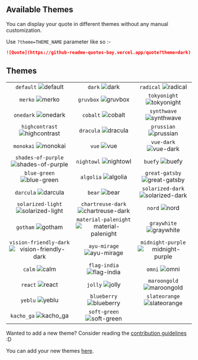 ## Available Themes

<!-- DO NOT EDIT THIS FILE DIRECTLY -->

You can display your quote in different themes without any manual customization.

Use `?theme=THEME_NAME` parameter like so :-

```md
![Quote](https://github-readme-quotes-bay.vercel.app/quote?theme=dark)
```

## Themes

| | | |
| :--: | :--: | :--: |
| `default` ![default][default] | `dark` ![dark][dark] | `radical` ![radical][radical] |
| `merko` ![merko][merko] | `gruvbox` ![gruvbox][gruvbox] | `tokyonight` ![tokyonight][tokyonight] |
| `onedark` ![onedark][onedark] | `cobalt` ![cobalt][cobalt] | `synthwave` ![synthwave][synthwave] |
| `highcontrast` ![highcontrast][highcontrast] | `dracula` ![dracula][dracula] | `prussian` ![prussian][prussian] |
| `monokai` ![monokai][monokai] | `vue` ![vue][vue] | `vue-dark` ![vue-dark][vue-dark] |
| `shades-of-purple` ![shades-of-purple][shades-of-purple] | `nightowl` ![nightowl][nightowl] | `buefy` ![buefy][buefy] |
| `blue-green` ![blue-green][blue-green] | `algolia` ![algolia][algolia] | `great-gatsby` ![great-gatsby][great-gatsby] |
| `darcula` ![darcula][darcula] | `bear` ![bear][bear] | `solarized-dark` ![solarized-dark][solarized-dark] |
| `solarized-light` ![solarized-light][solarized-light] | `chartreuse-dark` ![chartreuse-dark][chartreuse-dark] | `nord` ![nord][nord] |
| `gotham` ![gotham][gotham] | `material-palenight` ![material-palenight][material-palenight] | `graywhite` ![graywhite][graywhite] |
| `vision-friendly-dark` ![vision-friendly-dark][vision-friendly-dark] | `ayu-mirage` ![ayu-mirage][ayu-mirage] | `midnight-purple` ![midnight-purple][midnight-purple] |
| `calm` ![calm][calm] | `flag-india` ![flag-india][flag-india] | `omni` ![omni][omni] |
| `react` ![react][react] | `jolly` ![jolly][jolly] | `maroongold` ![maroongold][maroongold] |
| `yeblu` ![yeblu][yeblu] | `blueberry` ![blueberry][blueberry] | `slateorange` ![slateorange][slateorange] |
| `kacho_ga` ![kacho_ga][kacho_ga] | `soft-green` ![soft-green][soft-green] |  |

[default]: https://github-readme-quotes-bay.vercel.app/quote?theme=default
[dark]: https://github-readme-quotes-bay.vercel.app/quote?theme=dark
[radical]: https://github-readme-quotes-bay.vercel.app/quote?theme=radical
[merko]: https://github-readme-quotes-bay.vercel.app/quote?theme=merko
[gruvbox]: https://github-readme-quotes-bay.vercel.app/quote?theme=gruvbox
[tokyonight]: https://github-readme-quotes-bay.vercel.app/quote?theme=tokyonight
[onedark]: https://github-readme-quotes-bay.vercel.app/quote?theme=onedark
[cobalt]: https://github-readme-quotes-bay.vercel.app/quote?theme=cobalt
[synthwave]: https://github-readme-quotes-bay.vercel.app/quote?theme=synthwave
[highcontrast]: https://github-readme-quotes-bay.vercel.app/quote?theme=highcontrast
[dracula]: https://github-readme-quotes-bay.vercel.app/quote?theme=dracula
[prussian]: https://github-readme-quotes-bay.vercel.app/quote?theme=prussian
[monokai]: https://github-readme-quotes-bay.vercel.app/quote?theme=monokai
[vue]: https://github-readme-quotes-bay.vercel.app/quote?theme=vue
[vue-dark]: https://github-readme-quotes-bay.vercel.app/quote?theme=vue-dark
[shades-of-purple]: https://github-readme-quotes-bay.vercel.app/quote?theme=shades-of-purple
[nightowl]: https://github-readme-quotes-bay.vercel.app/quote?theme=nightowl
[buefy]: https://github-readme-quotes-bay.vercel.app/quote?theme=buefy
[blue-green]: https://github-readme-quotes-bay.vercel.app/quote?theme=blue-green
[algolia]: https://github-readme-quotes-bay.vercel.app/quote?theme=algolia
[great-gatsby]: https://github-readme-quotes-bay.vercel.app/quote?theme=great-gatsby
[darcula]: https://github-readme-quotes-bay.vercel.app/quote?theme=darcula
[bear]: https://github-readme-quotes-bay.vercel.app/quote?theme=bear
[solarized-dark]: https://github-readme-quotes-bay.vercel.app/quote?theme=solarized-dark
[solarized-light]: https://github-readme-quotes-bay.vercel.app/quote?theme=solarized-light
[chartreuse-dark]: https://github-readme-quotes-bay.vercel.app/quote?theme=chartreuse-dark
[nord]: https://github-readme-quotes-bay.vercel.app/quote?theme=nord
[gotham]:https://github-readme-quotes-bay.vercel.app/quote?theme=gotham
[material-palenight]:https://github-readme-quotes-bay.vercel.app/quote?theme=material-palenight
[graywhite]: https://github-readme-quotes-bay.vercel.app/quote?theme=graywhite
[vision-friendly-dark]: https://github-readme-quotes-bay.vercel.app/quote?theme=vision-friendly-dark
[ayu-mirage]: https://github-readme-quotes-bay.vercel.app/quote?theme=ayu-mirage
[midnight-purple]: https://github-readme-quotes-bay.vercel.app/quote?theme=midnight-purple
[calm]: https://github-readme-quotes-bay.vercel.app/quote?theme=calm
[flag-india]: https://github-readme-quotes-bay.vercel.app/quote?theme=flag-india
[omni]: https://github-readme-quotes-bay.vercel.app/quote?theme=omni
[react]: https://github-readme-quotes-bay.vercel.app/quote?theme=react
[jolly]: https://github-readme-quotes-bay.vercel.app/quote?theme=jolly
[maroongold]:https://github-readme-quotes-bay.vercel.app/quote?theme=maroongold
[yeblu]: https://github-readme-quotes-bay.vercel.app/quote?theme=yeblu
[blueberry]: https://github-readme-quotes-bay.vercel.app/quote?theme=blueberry
[slateorange]: https://github-readme-quotes-bay.vercel.app/quote?theme=slateorange
[kacho_ga]: https://github-readme-quotes-bay.vercel.app/quote?theme=kacho_ga
[soft-green]: https://github-readme-quotes-bay.vercel.app/quote?theme=soft-green

Wanted to add a new theme? Consider reading the [contribution guidelines](../../CONTRIBUTING.md#themes-contribution) :D

You can add your new themes [here](./themes.js).
